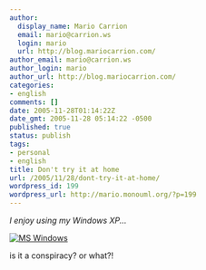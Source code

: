 ```yaml
---
author:
  display_name: Mario Carrion
  email: mario@carrion.ws
  login: mario
  url: http://blog.mariocarrion.com/
author_email: mario@carrion.ws
author_login: mario
author_url: http://blog.mariocarrion.com/
categories:
- english
comments: []
date: 2005-11-28T01:14:22Z
date_gmt: 2005-11-28 05:14:22 -0500
published: true
status: publish
tags:
- personal
- english
title: Don't try it at home
url: /2005/11/28/dont-try-it-at-home/
wordpress_id: 199
wordpress_url: http://mario.monouml.org/?p=199
---
```


<p><em>I enjoy using my Windows XP...</em></p>
<p><a href="http://static.flickr.com/32/67788030_4021a5f048_o.png"><img src="http://static.flickr.com/32/67788030_4021a5f048.jpg" alt="MS Windows" /></a></p>
<p>is it a conspiracy? or what?!</p>
